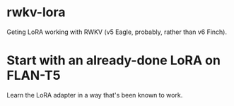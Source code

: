# rwkv-lora
Geting LoRA working with RWKV (v5 Eagle, probably, rather than v6 Finch).

# Start with an already-done LoRA on FLAN-T5
Learn the LoRA adapter in a way that's been known to work.
